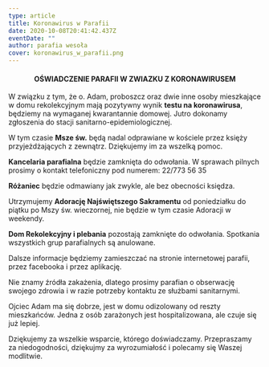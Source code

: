 ```yaml
---
type: article
title: Koronawirus w Parafii
date: 2020-10-08T20:41:42.437Z
eventDate: ""
author: parafia wesoła
cover: koronawirus_w_parafii.png
---
```

<!--StartFragment-->

<h4 style="text-align:center;">OŚWIADCZENIE PARAFII W ZWIAZKU Z KORONAWIRUSEM</h3>

W związku z tym, że o. Adam, proboszcz oraz dwie inne osoby mieszkające w domu rekolekcyjnym mają pozytywny wynik **testu na koronawirusa**, będziemy na wymaganej kwarantannie domowej. Jutro dokonamy zgłoszenia do stacji sanitarno-epidemiologicznej.

W tym czasie **Msze św.** będą nadal odprawiane w kościele przez księży przyjeżdżających z zewnątrz. Dziękujemy im za wszelką pomoc.

**Kancelaria parafialna** będzie zamknięta do odwołania. W sprawach pilnych prosimy o kontakt telefoniczny pod numerem: 22/773 56 35

**Różaniec** będzie odmawiany jak zwykle, ale bez obecności księdza.

Utrzymujemy **Adorację Najświętszego Sakramentu** od poniedziałku do piątku po Mszy św. wieczornej, nie będzie w tym czasie Adoracji w weekendy.

**Dom Rekolekcyjny i plebania** pozostają zamknięte do odwołania. Spotkania wszystkich grup parafialnych są anulowane.

Dalsze informacje będziemy zamieszczać na stronie internetowej parafii, przez facebooka i przez aplikację.

Nie znamy źródła zakażenia, dlatego prosimy parafian o obserwację swojego zdrowia i w razie potrzeby kontaktu ze służbami sanitarnymi.

Ojciec Adam ma się dobrze, jest w domu odizolowany od reszty mieszkańców. Jedna z osób zarażonych jest hospitalizowana, ale czuje się już lepiej.

Dziękujemy za wszelkie wsparcie, którego doświadczamy. Przepraszamy za niedogodności, dziękujmy za wyrozumiałość i polecamy się Waszej modlitwie.

<!--EndFragment-->